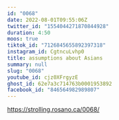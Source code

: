 ```yaml
---
id: "0068"
date: 2022-08-01T09:55:06Z
twitter_id: "1554044271870844928"
duration: 4:50
moos: true
tiktok_id: "7126845655892397318"
instagram_id: CgtncuLvhp0
title: assumptions about Asians
summary: null
slug: "0068"
youtube_id: cjz0XFrgyzE
ghost_id: 62e7a3c714763b0001953892
facebook_id: "846564982989807"
---
```

https://strolling.rosano.ca/0068/
